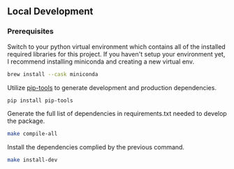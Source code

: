 ## Local Development

### Prerequisites

Switch to your python virtual environment which contains all of the installed required libraries for this project. If you haven't setup your environment yet, I recommend installing miniconda and creating a new virtual env.

```sh
brew install --cask miniconda
```

Utilize [pip-tools](https://github.com/jazzband/pip-tools) to generate development and production dependencies.

```sh
pip install pip-tools
```

Generate the full list of dependencies in requirements.txt needed to develop the package.

```sh
make compile-all
```

Install the dependencies complied by the previous command.

```sh
make install-dev
```
